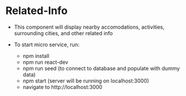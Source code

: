 # Related-Info

* This component will display nearby accomodations, activities, surrounding cities, and other related info

* To start micro service, run:
  * npm install
  * npm run react-dev
  * npm run seed (to connect to database and populate with dummy data)
  * npm start (server will be running on localhost:3000)
  * navigate to http://localhost:3000
